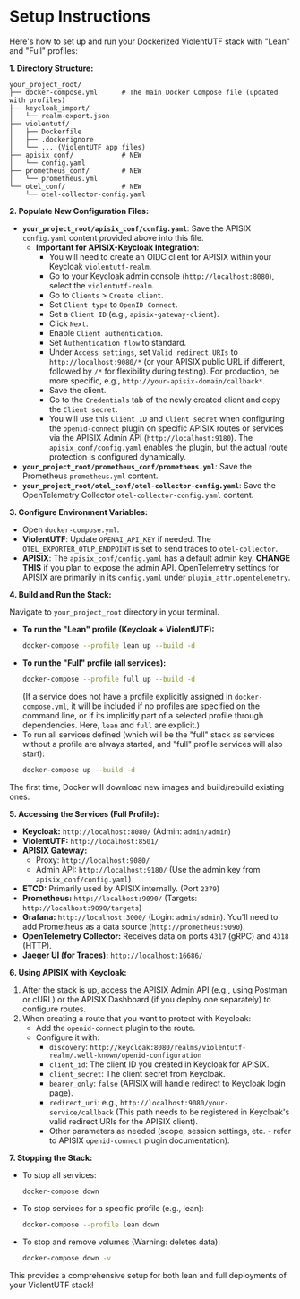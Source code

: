 # Setup Instructions

Here's how to set up and run your Dockerized ViolentUTF stack with "Lean" and "Full" profiles:

**1. Directory Structure:**

```
your_project_root/
├── docker-compose.yml      # The main Docker Compose file (updated with profiles)
├── keycloak_import/
│   └── realm-export.json
├── violentutf/
│   ├── Dockerfile
│   ├── .dockerignore
│   └── ... (ViolentUTF app files)
├── apisix_conf/            # NEW
│   └── config.yaml
├── prometheus_conf/        # NEW
│   └── prometheus.yml
└── otel_conf/              # NEW
    └── otel-collector-config.yaml
```

**2. Populate New Configuration Files:**

* **`your_project_root/apisix_conf/config.yaml`**: Save the APISIX `config.yaml` content provided above into this file.
    * **Important for APISIX-Keycloak Integration**:
        * You will need to create an OIDC client for APISIX within your Keycloak `violentutf-realm`.
        * Go to your Keycloak admin console (`http://localhost:8080`), select the `violentutf-realm`.
        * Go to `Clients` > `Create client`.
        * Set `Client type` to `OpenID Connect`.
        * Set a `Client ID` (e.g., `apisix-gateway-client`).
        * Click `Next`.
        * Enable `Client authentication`.
        * Set `Authentication flow` to standard.
        * Under `Access settings`, set `Valid redirect URIs` to `http://localhost:9080/*` (or your APISIX public URL if different, followed by `/*` for flexibility during testing). For production, be more specific, e.g., `http://your-apisix-domain/callback*`.
        * Save the client.
        * Go to the `Credentials` tab of the newly created client and copy the `Client secret`.
        * You will use this `Client ID` and `Client secret` when configuring the `openid-connect` plugin on specific APISIX routes or services via the APISIX Admin API (`http://localhost:9180`). The `apisix_conf/config.yaml` enables the plugin, but the actual route protection is configured dynamically.
* **`your_project_root/prometheus_conf/prometheus.yml`**: Save the Prometheus `prometheus.yml` content.
* **`your_project_root/otel_conf/otel-collector-config.yaml`**: Save the OpenTelemetry Collector `otel-collector-config.yaml` content.

**3. Configure Environment Variables:**

* Open `docker-compose.yml`.
* **ViolentUTF**: Update `OPENAI_API_KEY` if needed. The `OTEL_EXPORTER_OTLP_ENDPOINT` is set to send traces to `otel-collector`.
* **APISIX**: The `apisix_conf/config.yaml` has a default admin key. **CHANGE THIS** if you plan to expose the admin API. OpenTelemetry settings for APISIX are primarily in its `config.yaml` under `plugin_attr.opentelemetry`.

**4. Build and Run the Stack:**

Navigate to `your_project_root` directory in your terminal.

* **To run the "Lean" profile (Keycloak + ViolentUTF):**
    ```bash
    docker-compose --profile lean up --build -d
    ```
* **To run the "Full" profile (all services):**
    ```bash
    docker-compose --profile full up --build -d
    ```
    (If a service does not have a profile explicitly assigned in `docker-compose.yml`, it will be included if no profiles are specified on the command line, or if its implicitly part of a selected profile through dependencies. Here, `lean` and `full` are explicit.)
* To run all services defined (which will be the "full" stack as services without a profile are always started, and "full" profile services will also start):
    ```bash
    docker-compose up --build -d
    ```

The first time, Docker will download new images and build/rebuild existing ones.

**5. Accessing the Services (Full Profile):**

* **Keycloak:** `http://localhost:8080/` (Admin: `admin/admin`)
* **ViolentUTF:** `http://localhost:8501/`
* **APISIX Gateway:**
    * Proxy: `http://localhost:9080/`
    * Admin API: `http://localhost:9180/` (Use the admin key from `apisix_conf/config.yaml`)
* **ETCD:** Primarily used by APISIX internally. (Port `2379`)
* **Prometheus:** `http://localhost:9090/` (Targets: `http://localhost:9090/targets`)
* **Grafana:** `http://localhost:3000/` (Login: `admin/admin`). You'll need to add Prometheus as a data source (`http://prometheus:9090`).
* **OpenTelemetry Collector:** Receives data on ports `4317` (gRPC) and `4318` (HTTP).
* **Jaeger UI (for Traces):** `http://localhost:16686/`

**6. Using APISIX with Keycloak:**

1.  After the stack is up, access the APISIX Admin API (e.g., using Postman or cURL) or the APISIX Dashboard (if you deploy one separately) to configure routes.
2.  When creating a route that you want to protect with Keycloak:
    * Add the `openid-connect` plugin to the route.
    * Configure it with:
        * `discovery`: `http://keycloak:8080/realms/violentutf-realm/.well-known/openid-configuration`
        * `client_id`: The client ID you created in Keycloak for APISIX.
        * `client_secret`: The client secret from Keycloak.
        * `bearer_only`: `false` (APISIX will handle redirect to Keycloak login page).
        * `redirect_uri`: e.g., `http://localhost:9080/your-service/callback` (This path needs to be registered in Keycloak's valid redirect URIs for the APISIX client).
        * Other parameters as needed (scope, session settings, etc. - refer to APISIX `openid-connect` plugin documentation).

**7. Stopping the Stack:**

* To stop all services:
    ```bash
    docker-compose down
    ```
* To stop services for a specific profile (e.g., lean):
    ```bash
    docker-compose --profile lean down
    ```
* To stop and remove volumes (Warning: deletes data):
    ```bash
    docker-compose down -v
    ```

This provides a comprehensive setup for both lean and full deployments of your ViolentUTF stack!